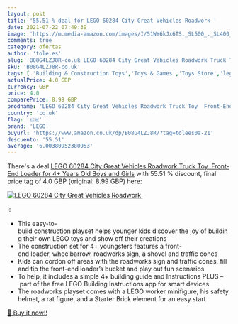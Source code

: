 ```yaml
---
layout: post
title: '55.51 % deal for LEGO 60284 City Great Vehicles Roadwork '
date: 2021-07-22 07:49:39
image: 'https://m.media-amazon.com/images/I/51WY6kJx6TS._SL500_._SL400_.jpg'
comments: true
category: ofertas
author: 'tole.es'
slug: 'B08G4LZJ8R-co.uk LEGO 60284 City Great Vehicles Roadwork Truck Toy...'
sku: 'B08G4LZJ8R-co.uk'
tags: [ 'Building & Construction Toys','Toys & Games','Toys Store','lego', ]
actualPrice: 4.0 GBP
currency: GBP
price: 4.0
comparePrice: 8.99 GBP
prodname: 'LEGO 60284 City Great Vehicles Roadwork Truck Toy  Front-End Loader for 4+ Years Old Boys and Girls'
country: 'co.uk'
flag: '🇬🇧'
brand: 'LEGO'
buyurl: 'https://www.amazon.co.uk/dp/B08G4LZJ8R/?tag=tolees0a-21'
descuento: '55.51'
average: '6.00380952380953'
---
```


There's a deal [LEGO 60284 City Great Vehicles Roadwork Truck Toy  Front-End Loader for 4+ Years Old Boys and Girls](https://www.amazon.co.uk/dp/B08G4LZJ8R/?tag=tolees0a-21)  with  55.51 % discount, final price tag of  4.0 GBP (original: 8.99 GBP) here:

[![LEGO 60284 City Great Vehicles Roadwork ](https://m.media-amazon.com/images/I/51WY6kJx6TS._SL500_._SL400_.jpg)](https://www.amazon.co.uk/dp/B08G4LZJ8R/?tag=tolees0a-21)

ℹ️:

- This easy-to-build construction playset helps younger kids discover the joy of building their own LEGO toys and show off their creations
- The construction set for 4+ youngsters features a front-end loader, wheelbarrow, roadworks sign, a shovel and traffic cones
- Kids can cordon off areas with the roadworks sign and traffic cones, fill and tip the front-end loader’s bucket and play out fun scenarios
- To help, it includes a simple 4+ building guide and Instructions PLUS – part of the free LEGO Building Instructions app for smart devices
- The roadworks playset comes with a LEGO worker minifigure, his safety helmet, a rat figure, and a Starter Brick element for an easy start

[🛒 Buy it now!!](https://www.amazon.co.uk/dp/B08G4LZJ8R/?tag=tolees0a-21)
